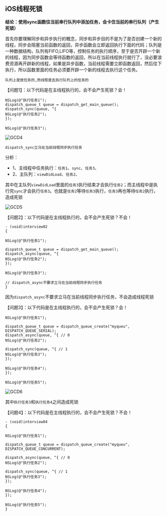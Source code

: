 ## iOS线程死锁

**结论：使用sync函数往当前串行队列中添加任务，会卡住当前的串行队列（产生死锁）**

首先你要理解同步和异步执行的概念，同步和异步目的不是为了是否创建一个新的线程，同步会阻塞当前函数的返回，异步函数会立即返回执行下面的代码；队列是一种数据结构，队列有FIFO,LIFO等，控制任务的执行顺序，至于是否开辟一个新的线程，因为同步函数会等待函数的返回，所以在当前线程执行就行了，没必要浪费资源再开辟新的线程，如果是异步函数，当前线程需要立即函数返回，然后往下执行，所以函数里面的任务必须要开辟一个新的线程去执行这个任务。

`队列上是放任务的,而线程是去执行队列上的任务的`


【问题1】：以下代码是在主线程执行的，会不会产生死锁？会！
```
NSLog(@"执行任务1");
dispatch_queue_t queue = dispatch_get_main_queue();
dispatch_sync(queue, ^{
NSLog(@"执行任务2");
});

NSLog(@"执行任务3");
```


![GCD4](https://github.com/SunshineBrother/JHBlog/blob/master/iOS知识点/iOS底层/多线程/GCD4.png)

`dispatch_sync立马在当前线程同步执行任务`

分析：
- 1、主线程中任务执行：`任务1`、`sync`、`任务3`、
- 2、主队列：`viewDidLoad`、`任务2`、

其中在主队列`viewDidLoad`里面的`任务3`执行结束才会执行`任务2`；而主线程中是执行完`sync`才会执行`任务3`。也就是`任务2`等待`任务3`执行，`任务3`再也等待`任务2`执行，造成死锁

![GCD5](https://github.com/SunshineBrother/JHBlog/blob/master/iOS知识点/iOS底层/多线程/GCD5.png)


【问题2】：以下代码是在主线程执行的，会不会产生死锁？不会！
```
- (void)interview02
{

NSLog(@"执行任务1");

dispatch_queue_t queue = dispatch_get_main_queue();
dispatch_async(queue, ^{
NSLog(@"执行任务2");
});

NSLog(@"执行任务3");

// dispatch_async不要求立马在当前线程同步执行任务
}
```

因为`dispatch_async`不要求立马在当前线程同步执行任务，不会造成线程死锁



【问题3】：以下代码是在主线程执行的，会不会产生死锁？会！

```
NSLog(@"执行任务1");

dispatch_queue_t queue = dispatch_queue_create("myqueu", DISPATCH_QUEUE_SERIAL);
dispatch_async(queue, ^{ // 0
NSLog(@"执行任务2");

dispatch_sync(queue, ^{ // 1
NSLog(@"执行任务3");
});

NSLog(@"执行任务4");
});

NSLog(@"执行任务5");
```
![GCD6](https://github.com/SunshineBrother/JHBlog/blob/master/iOS知识点/iOS底层/多线程/GCD6.png)

其中`执行任务3`和`执行任务4`之间造成死锁

【问题4】：以下代码是在主线程执行的，会不会产生死锁？不会！
```
- (void)interview04
{

NSLog(@"执行任务1");

dispatch_queue_t queue = dispatch_queue_create("myqueu", DISPATCH_QUEUE_CONCURRENT);

dispatch_async(queue, ^{ // 0
NSLog(@"执行任务2");

dispatch_sync(queue, ^{ // 1
NSLog(@"执行任务3");
});

NSLog(@"执行任务4");
});

NSLog(@"执行任务5");
}
```




























